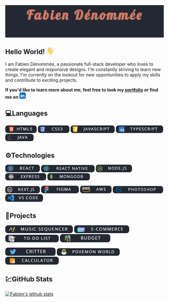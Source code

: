 <img src="bannerGitHub.gif">

## **Hello World!** <img src="handEmoji.png" width="22"/>
I am Fabien Dénommée, a passionate full-stack developer who loves to create elegant and responsive designs. I'm constantly striving to learn new things. I'm currently on the lookout for new opportunities to apply my skills and contribute to exciting projects.

**If you'd like to learn more about me, feel free to look my [portfolio](https://fabdeveloper.netlify.app/ "Fabien's Portfolio") or find me on <a href="https://www.linkedin.com/in/fabien-developer/"><img src="linkedinIcon.png" width="20"/></a>**.
## **:computer:Languages**
<img src="html5.png" width="100"/> <img src="css3.png" width="100"/> 
<img src="javascript.png" width="140"/>
 <img src="typescript.png" width="150"/> 
<img src="java.png" width="90"/>
## **:gear:Technologies**
<img src="react.png" width="110"/> <img src="reactNative.png" width="170"/>  <img src="node.png" width="115"/> <img src="express.png" width="130"/>  <img src="mongo.png" width="135"/> 

<img src="nextjs.png" width="110"/> <img src="figma.png" width="120"/> <img src="aws.png" width="100"/> <img src="photoshop.png" width="160"/> <img src="vscode.png" width="120"/> 
## **:hammer:Projects**
<a href="https://github.com/FabienD0/FinalProject-BeatMi"><img src="beatmi.png" width="215"/></a>
<a href="https://github.com/FabienD0/E-Commerce-Project"><img src="ecommerce.png" width="175"/></a> <a href="https://github.com/FabienD0/To-Do-List"><img src="todo.png" width="170"/></a> <a href="https://github.com/FabienD0/Budget-MobileApp"><img src="budget.png" width="160"/></a> 

<a href="https://github.com/FabienD0/Twitter-Clone"><img src="critter.png" width="160"/></a> <a href="https://github.com/FabienD0/Pokemon-World"><img src="pokemon.png" width="200"/></a> <a href="https://github.com/FabienD0/Calculator"><img src="calculator.png" width="170"/></a>

## **:chart:GitHub Stats**
[![Fabien's github stats](https://github-readme-stats.vercel.app/api?username=FabienD0&&show_icons=true&theme=dark)](https://github.com/FabienD0/github-readme-stats)




